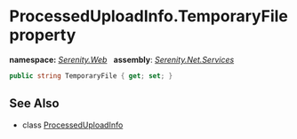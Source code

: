 # ProcessedUploadInfo.TemporaryFile property
**namespace:** *[Serenity.Web](../../README.md#serenity.web-namespace)*   **assembly**: *[Serenity.Net.Services](../../README.md)*

```csharp
public string TemporaryFile { get; set; }
```

## See Also

* class [ProcessedUploadInfo](../ProcessedUploadInfo.md)
